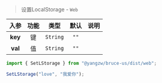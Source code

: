 > 设置LocalStorage - `Web`

入参|功能|类型|默认|说明
:-:|:-:|:-:|:-:|-
**key**|键|`String`|`""`
**val**|值|`String`|`""`

```js
import { SetLStorage } from "@yangzw/bruce-us/dist/web";

SetLStorage("love", "我爱你");
```
